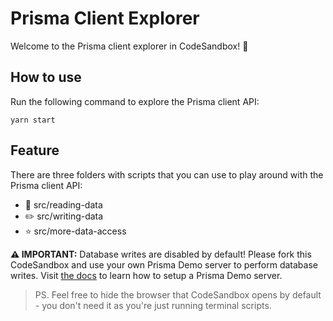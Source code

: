 # Prisma Client Explorer

Welcome to the Prisma client explorer in CodeSandbox! 👋

## How to use

Run the following command to explore the Prisma client API:

```
yarn start
```

## Feature

There are three folders with scripts that you can use to play around with the Prisma client API:

- 📖 src/reading-data
- ✏️ src/writing-data
- ⭐️ src/more-data-access

**⚠️ IMPORTANT:** Database writes are disabled by default! Please fork this CodeSandbox and use your own Prisma Demo server to perform database writes. Visit [the docs](www.prisma.io/docs/get-started) to learn how to setup a Prisma Demo server.

> PS. Feel free to hide the browser that CodeSandbox opens by default - you don't need it as you're just running terminal scripts.